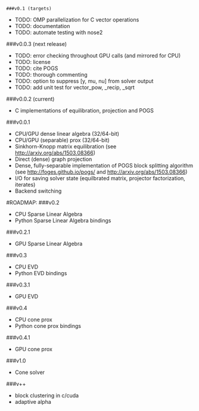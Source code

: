 	###v0.1 (targets)
- TODO: OMP parallelization for C vector operations
- TODO: documentation
- TODO: automate testing with nose2


###v0.0.3 (next release)
- TODO: error checking throughout GPU calls (and mirrored for CPU)
- TODO: license
- TODO: cite POGS
- TODO: thorough commenting
- TODO: option to suppress [y, mu, nu] from solver output
- TODO: add unit test for vector_pow, _recip, _sqrt

###v0.0.2 (current)
- C implementations of equilibration, projection and POGS

###v0.0.1
- CPU/GPU dense linear algebra (32/64-bit)
- CPU/GPU (separable) prox (32/64-bit)
- Sinkhorn-Knopp matrix equilibration (see http://arxiv.org/abs/1503.08366)
- Direct (dense) graph projection
- Dense, fully-separable implementation of POGS block splitting algorithm (see http://foges.github.io/pogs/ and http://arxiv.org/abs/1503.08366)
- I/O for saving solver state (equilbrated matrix, projector factorization, iterates)
- Backend switching


#ROADMAP:
###v0.2
- CPU Sparse Linear Algebra
- Python Sparse Linear Algebra bindings

###v0.2.1
- GPU Sparse Linear Algebra

###v0.3
- CPU EVD
- Python EVD bindings

###v0.3.1
- GPU EVD

###v0.4
- CPU cone prox
- Python cone prox bindings

###v0.4.1
- GPU cone prox

###v1.0
- Cone solver

###v++
- block clustering in c/cuda
- adaptive alpha

